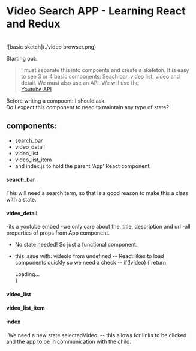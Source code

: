# Video Search APP - Learning React and Redux
<br>
![basic sketch](./video browser.png)

Starting out:
> I must separate this into compoents and create a skeleton. It is easy to see 3 or 4 basic components: Seach bar, video list, video and detail. We must also use an API. We will use the  
[Youtube API](https://console.developers.google.com/apis/api/youtube/overview)

 Before writing a compoent: I should ask: <br>Do I expect this component to need to maintain any type of state?


## components:
* search_bar
* video_detail
* video_list
* video_list_item
* and index.js to hold the parent 'App' React component.

#### search_bar
This will need a search term, so that is a good reason to make this a class with a state.

#### video_detail
-its a youtube embed
-we only care about the: title, description and url
-all properties of props from App component.
- No state needed! So just a functional component.

- this issue with: videoId from undefined
-- React likes to load components quickly so we need a check
-- if(!video) { return <div>Loading...</div> }

#### video_list

#### video_list_item

#### index
-We need a new state selectedVideo:
-- this allows for links to be clicked and the app to be in communication with the child.
